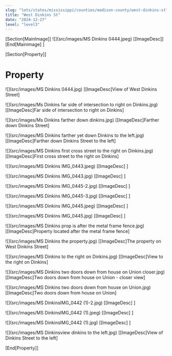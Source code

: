 ```yaml
---
slug: "lots/states/mississippi/counties/madison-county/west-dinkins-st"
title: "West Dinkins St"
date: "2024-12-27"
level: "level3"
---
```


[Section[MainImage]]
![](src/images/MS Dinkins 0444.jpeg)
[[ImageDesc]]
[End[Mainimage] ]

[Section[Property]]
# Property

![](src/images/MS Dinkins 0444.jpg)
[[ImageDesc]View of West Dinkins Street]

![](src/images/Ms Dinkins far side of intersection to right on Dinkins.jpg)
[[ImageDesc]Far side of intersection to right on Dinkins]

![](src/images/Ms Dinkins farther down dinkins.jpg)
[[ImageDesc]Farther down Dinkins Street]

![](src/images/MS Dinkins farther yet down Dinkins to the left.jpg)
[[ImageDesc]Farther down Dinkins Street to the left]

![](src/images/MS Dinkins first cross street to the right on Dinkins.jpg)
[[ImageDesc]First cross street to the right on Dinkins]

![](src/images/MS Dinkins IMG_0443.jpeg)
[[ImageDesc] ]

![](src/images/MS Dinkins IMG_0443.jpg)
[[ImageDesc] ]

![](src/images/MS Dinkins IMG_0445-2.jpg)
[[ImageDesc] ]

![](src/images/MS Dinkins IMG_0445-3.jpg)
[[ImageDesc] ]

![](src/images/MS Dinkins IMG_0445.jpeg)
[[ImageDesc] ]

![](src/images/MS Dinkins IMG_0445.jpg)
[[ImageDesc] ]

![](src/images/MS Dinkins prop is after the metal frame fence.jpg)
[[ImageDesc]Property located after the metal frame fence]

![](src/images/MS Dinkins the property.jpg)
[[ImageDesc]The property on West Dinkins Street]

![](src/images/MS Dinkins to the right on Dinkins.jpg)
[[ImageDesc]View to the right on Dinkins]

![](src/images/MS Dinkins two doors down from house on Union closer.jpg)
[[ImageDesc]Two doors down from house on Union - closer view]

![](src/images/MS Dinkins two doors down from house on Union.jpg)
[[ImageDesc]Two doors down from house on Union]

![](src/images/MS DinkinsIMG_0442 (1)-2.jpg)
[[ImageDesc] ]

![](src/images/MS DinkinsIMG_0442 (1).jpeg)
[[ImageDesc] ]

![](src/images/MS DinkinsIMG_0442 (1).jpg)
[[ImageDesc] ]

![](src/images/MS Dinkinsview dinkins to the left.jpg)
[[ImageDesc]View of Dinkins Street to the left]

[End[Property]]

